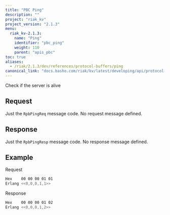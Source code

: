 ```yaml
---
title: "PBC Ping"
description: ""
project: "riak_kv"
project_version: "2.1.3"
menu:
  riak_kv-2.1.3:
    name: "Ping"
    identifier: "pbc_ping"
    weight: 110
    parent: "apis_pbc"
toc: true
aliases:
  - /riak/2.1.3/dev/references/protocol-buffers/ping
canonical_link: "docs.basho.com/riak/kv/latest/developing/api/protocol-buffers/ping.md"
---
```


Check if the server is alive

## Request

Just the `RpbPingReq` message code. No request message defined.

## Response

Just the `RpbPingResp` message code. No response message defined.

## Example

Request

```bash
Hex    00 00 00 01 01
Erlang <<0,0,0,1,1>>
```

Response

```bash
Hex    00 00 00 01 02
Erlang <<0,0,0,1,2>>
```
